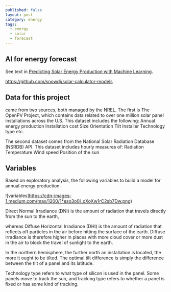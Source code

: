 ```yaml
---
published: false
layout: post
category: energy
tags:
  - energy
  - solar
  - forecast
---
```

## AI for energy forecast

See text in [Predicting Solar Energy Production with Machine Learning](https://medium.com/@evanbaker/predicting-solar-energy-production-with-machine-learning-19fcab295e58). 

https://github.com/snowdj/solar-calculator-models




## Data for this project 

came from two sources, both managed by the NREL. The first is The OpenPV Project, which contains data related to over one million solar panel installations across the U.S. This dataset includes the following:
Annual energy production
Installation cost
Size
Orientation
Tilt
Installer
Technology type
etc.


The second dataset comes from the National Solar Radiation Database (NSRDB) API. This dataset includes hourly measures of:
Radiation
Temperature
Wind speed
Position of the sun

## Variables
Based on exploratory analysis, the following variables to build a model for annual energy production.



![variables]https://cdn-images-1.medium.com/max/1200/1*eso3o0l_oXoXw1rC2sb7Dw.png)

Direct Normal Irradiance (DNI) is the amount of radiation that travels directly from the sun to the earth, 

whereas Diffuse Horizontal Irradiance (DHI) is the amount of radiation that reflects off particles in the air before hitting the surface of the earth. Diffuse irradiance is therefore higher in places with more cloud cover or more dust in the air to block the travel of sunlight to the earth.


In the northern hemisphere, the further north an installation is located, the more it ought to be tilted. The optimal tilt difference is simply the difference between the tilt of a panel and its latitude. 

Technology type refers to what type of silicon is used in the panel. Some panels move to track the sun, and tracking type refers to whether a panel is fixed or has some kind of tracking.




